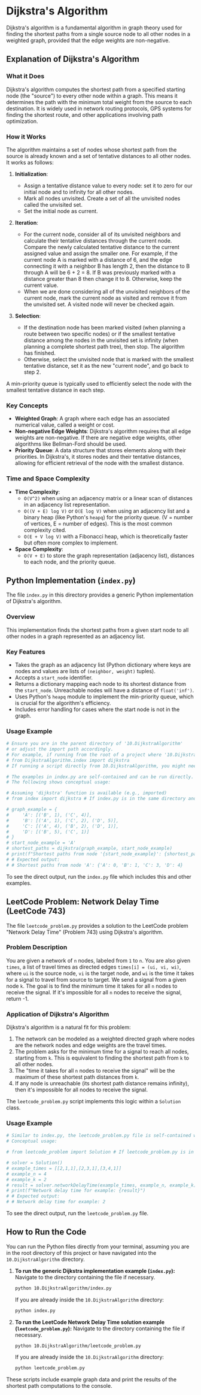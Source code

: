 # Dijkstra's Algorithm

Dijkstra's algorithm is a fundamental algorithm in graph theory used for finding the shortest paths from a single source node to all other nodes in a weighted graph, provided that the edge weights are non-negative.

## Explanation of Dijkstra's Algorithm

### What it Does
Dijkstra's algorithm computes the shortest path from a specified starting node (the "source") to every other node within a graph. This means it determines the path with the minimum total weight from the source to each destination. It is widely used in network routing protocols, GPS systems for finding the shortest route, and other applications involving path optimization.

### How it Works
The algorithm maintains a set of nodes whose shortest path from the source is already known and a set of tentative distances to all other nodes. It works as follows:

1.  **Initialization**:
    *   Assign a tentative distance value to every node: set it to zero for our initial node and to infinity for all other nodes.
    *   Mark all nodes unvisited. Create a set of all the unvisited nodes called the unvisited set.
    *   Set the initial node as current.

2.  **Iteration**:
    *   For the current node, consider all of its unvisited neighbors and calculate their tentative distances through the current node. Compare the newly calculated tentative distance to the current assigned value and assign the smaller one. For example, if the current node A is marked with a distance of 6, and the edge connecting it with a neighbor B has length 2, then the distance to B through A will be 6 + 2 = 8. If B was previously marked with a distance greater than 8 then change it to 8. Otherwise, keep the current value.
    *   When we are done considering all of the unvisited neighbors of the current node, mark the current node as visited and remove it from the unvisited set. A visited node will never be checked again.

3.  **Selection**:
    *   If the destination node has been marked visited (when planning a route between two specific nodes) or if the smallest tentative distance among the nodes in the unvisited set is infinity (when planning a complete shortest path tree), then stop. The algorithm has finished.
    *   Otherwise, select the unvisited node that is marked with the smallest tentative distance, set it as the new "current node", and go back to step 2.

A min-priority queue is typically used to efficiently select the node with the smallest tentative distance in each step.

### Key Concepts
*   **Weighted Graph**: A graph where each edge has an associated numerical value, called a weight or cost.
*   **Non-negative Edge Weights**: Dijkstra's algorithm requires that all edge weights are non-negative. If there are negative edge weights, other algorithms like Bellman-Ford should be used.
*   **Priority Queue**: A data structure that stores elements along with their priorities. In Dijkstra's, it stores nodes and their tentative distances, allowing for efficient retrieval of the node with the smallest distance.

### Time and Space Complexity
*   **Time Complexity**:
    *   `O(V^2)` when using an adjacency matrix or a linear scan of distances in an adjacency list representation.
    *   `O((V + E) log V)` or `O(E log V)` when using an adjacency list and a binary heap (like Python's `heapq`) for the priority queue. (V = number of vertices, E = number of edges). This is the most common complexity cited.
    *   `O(E + V log V)` with a Fibonacci heap, which is theoretically faster but often more complex to implement.
*   **Space Complexity**:
    *   `O(V + E)` to store the graph representation (adjacency list), distances to each node, and the priority queue.

## Python Implementation (`index.py`)

The file `index.py` in this directory provides a generic Python implementation of Dijkstra's algorithm.

### Overview
This implementation finds the shortest paths from a given start node to all other nodes in a graph represented as an adjacency list.

### Key Features
*   Takes the graph as an adjacency list (Python dictionary where keys are nodes and values are lists of `(neighbor, weight)` tuples).
*   Accepts a `start_node` identifier.
*   Returns a dictionary mapping each node to its shortest distance from the `start_node`. Unreachable nodes will have a distance of `float('inf')`.
*   Uses Python's `heapq` module to implement the min-priority queue, which is crucial for the algorithm's efficiency.
*   Includes error handling for cases where the start node is not in the graph.

### Usage Example

```python
# Ensure you are in the parent directory of '10.DijkstraAlgorithm'
# or adjust the import path accordingly.
# For example, if running from the root of a project where '10.DijkstraAlgorithm' is a module:
# from DijkstraAlgorithm.index import dijkstra 
# If running a script directly from 10.DijkstraAlgorithm, you might need to adjust sys.path or use relative imports if structured as a package.

# The examples in index.py are self-contained and can be run directly.
# The following shows conceptual usage:

# Assuming 'dijkstra' function is available (e.g., imported)
# from index import dijkstra # If index.py is in the same directory and PYTHONPATH is set

# graph_example = {
#     'A': [('B', 1), ('C', 4)],
#     'B': [('A', 1), ('C', 2), ('D', 5)],
#     'C': [('A', 4), ('B', 2), ('D', 1)],
#     'D': [('B', 5), ('C', 1)]
# }
# start_node_example = 'A'
# shortest_paths = dijkstra(graph_example, start_node_example)
# print(f"Shortest paths from node '{start_node_example}': {shortest_paths}")
# # Expected output:
# # Shortest paths from node 'A': {'A': 0, 'B': 1, 'C': 3, 'D': 4}
```
To see the direct output, run the `index.py` file which includes this and other examples.

## LeetCode Problem: Network Delay Time (LeetCode 743)

The file `leetcode_problem.py` provides a solution to the LeetCode problem "Network Delay Time" (Problem 743) using Dijkstra's algorithm.

### Problem Description
You are given a network of `n` nodes, labeled from `1` to `n`. You are also given `times`, a list of travel times as directed edges `times[i] = (ui, vi, wi)`, where `ui` is the source node, `vi` is the target node, and `wi` is the time it takes for a signal to travel from source to target. We send a signal from a given node `k`. The goal is to find the minimum time it takes for all `n` nodes to receive the signal. If it's impossible for all `n` nodes to receive the signal, return -1.

### Application of Dijkstra's Algorithm
Dijkstra's algorithm is a natural fit for this problem:
1.  The network can be modeled as a weighted directed graph where nodes are the network nodes and edge weights are the travel times.
2.  The problem asks for the minimum time for a signal to reach all nodes, starting from `k`. This is equivalent to finding the shortest path from `k` to all other nodes.
3.  The "time it takes for all `n` nodes to receive the signal" will be the maximum of these shortest path distances from `k`.
4.  If any node is unreachable (its shortest path distance remains infinity), then it's impossible for all nodes to receive the signal.

The `leetcode_problem.py` script implements this logic within a `Solution` class.

### Usage Example

```python
# Similar to index.py, the leetcode_problem.py file is self-contained with examples.
# Conceptual usage:

# from leetcode_problem import Solution # If leetcode_problem.py is in the same directory

# solver = Solution()
# example_times = [[2,1,1],[2,3,1],[3,4,1]]
# example_n = 4
# example_k = 2
# result = solver.networkDelayTime(example_times, example_n, example_k)
# print(f"Network delay time for example: {result}")
# # Expected output:
# # Network delay time for example: 2
```
To see the direct output, run the `leetcode_problem.py` file.

## How to Run the Code

You can run the Python files directly from your terminal, assuming you are in the root directory of this project or have navigated into the `10.DijkstraAlgorithm` directory.

1.  **To run the generic Dijkstra implementation example (`index.py`):**
    Navigate to the directory containing the file if necessary.
    ```bash
    python 10.DijkstraAlgorithm/index.py
    ```
    If you are already inside the `10.DijkstraAlgorithm` directory:
    ```bash
    python index.py
    ```

2.  **To run the LeetCode Network Delay Time solution example (`leetcode_problem.py`):**
    Navigate to the directory containing the file if necessary.
    ```bash
    python 10.DijkstraAlgorithm/leetcode_problem.py
    ```
    If you are already inside the `10.DijkstraAlgorithm` directory:
    ```bash
    python leetcode_problem.py
    ```

These scripts include example graph data and print the results of the shortest path computations to the console.
